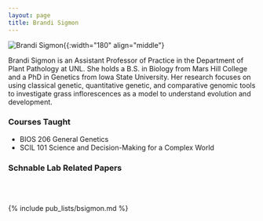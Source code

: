 ```yaml
---
layout: page
title: Brandi Sigmon
---
```


![Brandi Sigmon](/images/People_Images/BSigmon.jpg){{:width="180" align="middle"}

Brandi Sigmon is an Assistant Professor of Practice in the Department of Plant Pathology at UNL. She holds a B.S. in Biology from Mars Hill College and a PhD in Genetics from Iowa State University. Her research focuses on using classical genetic, quantitative genetic, and comparative genomic tools to investigate grass inflorescences as a model to understand evolution and development.

### Courses Taught

* BIOS 206 General Genetics
* SCIL 101 Science and Decision-Making for a Complex World

###  Schnable Lab Related Papers

<br><br>

{% include pub_lists/bsigmon.md %}
